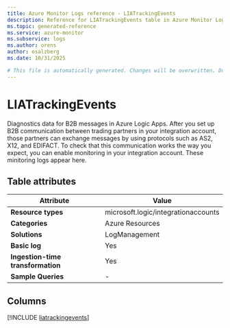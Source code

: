 ```yaml
---
title: Azure Monitor Logs reference - LIATrackingEvents
description: Reference for LIATrackingEvents table in Azure Monitor Logs.
ms.topic: generated-reference
ms.service: azure-monitor
ms.subservice: logs
ms.author: orens
author: osalzberg
ms.date: 10/31/2025

# This file is automatically generated. Changes will be overwritten. Do not change this file directly.
---
```


# LIATrackingEvents

Diagnostics data for B2B messages in Azure Logic Apps. After you set up B2B communication between trading partners in your integration account, those partners can exchange messages by using protocols such as AS2, X12, and EDIFACT. To check that this communication works the way you expect, you can enable monitoring in your integration account. These minitoring logs appear here.


## Table attributes

|Attribute|Value|
|---|---|
|**Resource types**|microsoft.logic/integrationaccounts|
|**Categories**|Azure Resources|
|**Solutions**| LogManagement|
|**Basic log**|Yes|
|**Ingestion-time transformation**|Yes|
|**Sample Queries**|-|



## Columns
  
[!INCLUDE [liatrackingevents](~/reusable-content/ce-skilling/azure/includes/azure-monitor/reference/tables/liatrackingevents-include.md)]
